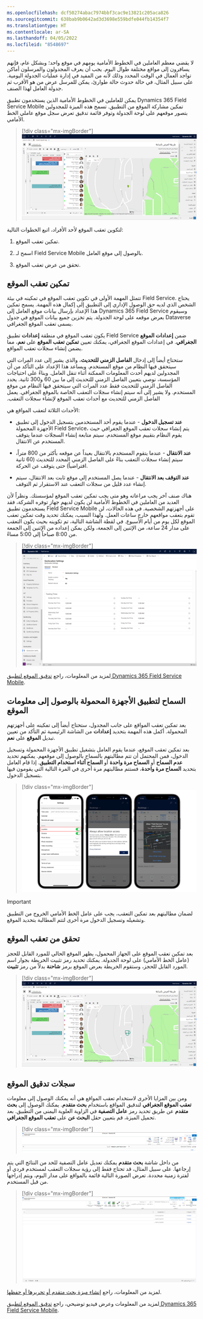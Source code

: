 ```yaml
---
ms.openlocfilehash: dcf50274abac7974bbf3cac9e13821c205aca826
ms.sourcegitcommit: 638bab9b0642ad3d3698e559bdfe044fb14354f7
ms.translationtype: HT
ms.contentlocale: ar-SA
ms.lasthandoff: 04/05/2022
ms.locfileid: "8548697"
---
```

لا يقضي معظم العاملين في الخطوط الأمامية يومهم في موقع واحد؛ وبشكل عام، فإنهم يسافرون إلى مواقع مختلفة طوال اليوم.
يجب أن يعرف المجدولون والمرسلون أماكن تواجد العمال في الوقت المحدد وذلك لأنه من المفيد في إدارة عمليات الجدولة اليومية. على سبيل المثال، في حالة حدوث حالة طوارئ، يمكن للمرسل عرض من هو الأقرب ثم جدولة العامل لهذا الصنف.

يمكن للعاملين في الخطوط الأمامية الذين يستخدمون تطبيق Dynamics 365 Field Service ‏Mobile تمكين مشاركة الموقع من التطبيق. تسمح هذه الميزة للمجدولين بتصور موقعهم على لوحة الجدولة وتوفر قائمة تدقيق تعرض سجل موقع عاملي الخط الأمامي.

> [!div class="mx-imgBorder"]
> [![لقطة شاشة لعرض Dynamics 365 Field Service كل ساعة.](../media/5-01-hourly.png)](../media/5-01-hourly.png#lightbox)

لتكوين تعقب الموقع لأحد الأفراد، اتبع الخطوات التالية:

1. تمكين تعقب الموقع.

1. اسمح لـ Field Service Mobile بالوصول إلى موقع العامل.

1. تحقق من عرض تعقب الموقع.

## <a name="enable-location-tracking"></a>تمكين تعقب الموقع

تتمثل المهمة الأولى في تكوين تعقب الموقع في تمكينه في بيئة Field Service. يحتاج الشخص الذي لديه حق الوصول الإداري إلى التطبيق إلى إكمال هذه المهمة. يسمح تمكين هذا الإعداد بإرسال بيانات موقع العامل إلى Dynamics 365 Field Service وسيقوم بعرض موقعه على لوحة الجدولة. يتم تخزين جميع بيانات الموقع في جدول Dataverse يسمى تعقب الموقع الجغرافي.

يكون تعقب الموقع في منطقة **إعدادات** تطبيق Field Service ضمن **إعدادات الموقع الجغرافي**. في إعدادات الموقع الجغرافي، يمكنك تعيين **تمكين تعقب الموقع** على **نعم**، مما يضمن إنشاء سجلات تعقب المواقع.

ستحتاج أيضاً إلى إدخال **‏‫الفاصل الزمني للتحديث**، والذي يشير إلى عدد المرات التي سيتحقق فيها النظام من موقع المستخدم. ويساعد هذا الإعداد على التأكد من أن المجدولين لديهم أحدث المعلومات الممكنة أثناء تنقل العامل. وبناءً على احتياجات المؤسسة، نوصي بتعيين الفاصل الزمني للتحديث إلى ما بين 60 و300 ثانية. يحدد الفاصل الزمني للتحديث فقط عدد المرات التي سيتحقق فيها النظام من موقع المستخدم. ولا يشير إلى أنه سيتم إنشاء سجلات التعقب الخاصة بالموقع الجغرافي. يعمل الفاصل الزمني للتحديث مع أحداث تعقب الموقع لإنشاء سجلات التعقب.

الأحداث الثلاثة لتعقب المواقع هي:

- **عند تسجيل الدخول** - عندما يقوم أحد المستخدمين بتسجيل الدخول إلى تطبيق الأجهزة المحمولة Field Service، يتم إنشاء سجلات تعقب الموقع الجغرافي حيث يقوم النظام بتقييم موقع المستخدم. سيتم متابعة إنشاء السجلات عندما يتوقف المستخدم عن الانتقال.

- **عند الانتقال** - عندما يتقوم المستخدم بالانتقال بعيداً عن موقعه بأكثر من 800 متراً، سيتم إنشاء سجلات التعقب بناءً على الفاصل الزمني المحدد للتحديث (60 ثانية افتراضياً) حتى يتوقف عن الحركة.

- **عند التوقف بعد الانتقال** - عندما يصل المستخدم إلى موقع ثابت بعد الانتقال، سيتم إنشاء عدد قليل من سجلات التعقب عند الاستقرار ثم التوقف.

هناك صنف آخر يجب مراعاته وهو متى يجب تمكين تعقب الموقع لمؤسستك. ونظراً لأن العديد من العاملين في الخطوط الأمامية لن يكون لديهم جهاز توفره الشركة، فقد يستخدمون تطبيق Field Service Mobile على أجهزتهم الشخصية. في هذه الحالات، لن تقوم بتعقب مواقعهم خارج ساعات العمل. ولهذا السبب، يمكنك تحديد وقت تمكين تعقب الموقع لكل يوم من أيام الأسبوع. في لقطة الشاشة التالية، تم تكوينه بحيث يكون التعقب على مدار 24 ساعة، من الإثنين إلى الجمعة، ولكن يمكن إعداده من الإثنين إلى الجمعة من 8:00 صباحاً إلى 5:00 مساءً.

> [!div class="mx-imgBorder"]
> [![لقطة شاشة إعدادات الموقع الجغرافي في Dynamics 365 Field Service.](../media/5-02-geolocation.png)](../media/5-02-geolocation.png#lightbox)

لمزيد من المعلومات، راجع [تدقيق الموقع لتطبيق Dynamics 365 Field Service ‏Mobile](/dynamics365/field-service/mobile-powerapp-location-auditing/?azure-portal=true).

## <a name="allow-the-mobile-app-to-access-location-information"></a>السماح لتطبيق الأجهزة المحمولة بالوصول إلى معلومات الموقع

بعد تمكين تعقب المواقع على جانب المجدول، ستحتاج أيضاً إلى تمكينه على أجهزتهم المحمولة. أكمل هذه المهمة بتحديد **إعدادات** من الشاشة الرئيسية ثم التأكد من تعيين تبديل **الموقع** على **نعم**.

بعد تمكين تعقب الموقع، عندما يقوم العامل بتشغيل تطبيق الأجهزة المحمولة وتسجيل الدخول، فمن المحتمل أن تتم مطالبتهم بالسماح بالوصول إلى موقعهم. يمكنهم تحديد **عدم السماح** أو **السماح مرة واحدة** أو **السماح أثناء استخدام التطبيق**. إذا قام العامل بتحديد **السماح مرة واحدة**، فستتم مطالبتهم مرة أخرى في المرة التالية التي يقومون فيها بتسجيل الدخول.

> [!div class="mx-imgBorder"]
> [![لقطات شاشة الجهاز المحمول للإعدادات والوصول إلى الموقع والسماح لـ Field Service باستخدام شاشات موقعك.](../media/5-03-allow.png)](../media/5-03-allow.png#lightbox)

> [!IMPORTANT]
> لضمان مطالبتهم بعد تمكين التعقب، يجب على عامل الخط الأمامي الخروج من التطبيق وتشغيله وتسجيل الدخول مرة أخرى لتتم المطالبة بتحديد الموقع.

## <a name="verify-location-tracking"></a>تحقق من تعقب الموقع

بعد تمكين تعقب الموقع على الجهاز المحمول، يظهر الموقع الحالي للمورد القابل للحجز (عامل الخط الأمامي) على لوحة الجدولة. يمكنك تحديد رمز تثبيت الخريطة بجوار اسم المورد القابل للحجز، وستقوم الخريطة بعرض الموقع برمز **شاحنة** بدلاً من رمز **تثبيت**.

> [!div class="mx-imgBorder"]
> [![لقطة شاشة لعرض Dynamics 365 Field Service كل ساعة مرة أخرى.](../media/5-04-hourly.png)](../media/5-04-hourly.png#lightbox)

## <a name="location-audit-records"></a>سجلات تدقيق الموقع

ومن بين المزايا الأخرى لاستخدام تعقب المواقع هي أنه يمكنك الوصول إلى معلومات  **تعقب الموقع الجغرافي** لتدقيق المواقع باستخدام **بحث متقدم**. يمكنك الوصول إلى **بحث متقدم** عن طريق تحديد رمز **عامل التصفية** في الزاوية العلوية اليمنى من التطبيق.
بعد تحميل الميزة، قم بتعيين حقل **البحث عن** على **تعقب الموقع الجغرافي**.

> [!div class="mx-imgBorder"]
> [![لقطة شاشة للبحث المتقدم في Field Service.](../media/5-05-find.png)](../media/5-05-find.png#lightbox)

من داخل شاشة **بحث متقدم** يمكنك تعديل عامل التصفية للحد من النتائج التي يتم إرجاعها. على سبيل المثال، قد تحتاج فقط إلى رؤية سجلات التعقب لمستخدم فردي أو لفترة زمنية محددة. تعرض الصورة التالية قائمة بالمواقع على مدار اليوم، ويتم إدراجها من قبل المستخدم.

> [!div class="mx-imgBorder"]
> [![لقطة شاشة لميزة بحث متقدم في Field Service، تعرض تدقيق الموقع لمستخدم واحد.](../media/5-06-audit.png)](../media/5-06-audit.png#lightbox)

لمزيد من المعلومات، راجع [إنشاء ميزة بحث متقدم أو تحريرها أو حفظها](/power-apps/user/advanced-find/?azure-portal=true).

لمزيد من المعلومات وعرض فيديو توضيحي، راجع [تدقيق الموقع لتطبيق Dynamics 365 Field Service ‏Mobile](/dynamics365/field-service/mobile-powerapp-location-auditing?azure-portal=true).
